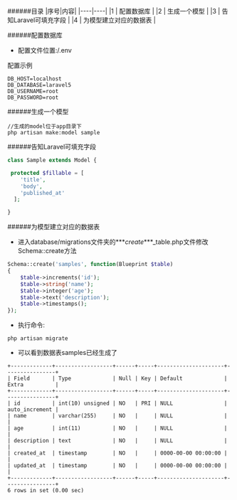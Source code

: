 ######目录
|序号|内容|
|----|----|
|1   | 配置数据库 | 
|2   | 生成一个模型  | 
|3   | 告知Laravel可填充字段 | 
|4   | 为模型建立对应的数据表  | 

######配置数据库

- 配置文件位置:/.env

配置示例

```
DB_HOST=localhost
DB_DATABASE=laravel5
DB_USERNAME=root
DB_PASSWORD=root
```

######生成一个模型

```
//生成的model位于app目录下
php artisan make:model sample
```

######告知Laravel可填充字段

```php
class Sample extends Model {

 protected $fillable = [
    'title',
    'body',
    'published_at'
  ];

}
```

######为模型建立对应的数据表

- 进入database/migrations文件夹的***_create_***_table.php文件修改Schema::create方法

```php
Schema::create('samples', function(Blueprint $table)
{
    $table->increments('id');
    $table->string('name');
    $table->integer('age');
    $table->text('description');
    $table->timestamps();
});
```

- 执行命令:
```
php artisan migrate
```

- 可以看到数据表samples已经生成了
```
+-------------+------------------+------+-----+---------------------+----------------+
| Field       | Type             | Null | Key | Default             | Extra          |
+-------------+------------------+------+-----+---------------------+----------------+
| id          | int(10) unsigned | NO   | PRI | NULL                | auto_increment |
| name        | varchar(255)     | NO   |     | NULL                |                |
| age         | int(11)          | NO   |     | NULL                |                |
| description | text             | NO   |     | NULL                |                |
| created_at  | timestamp        | NO   |     | 0000-00-00 00:00:00 |                |
| updated_at  | timestamp        | NO   |     | 0000-00-00 00:00:00 |                |
+-------------+------------------+------+-----+---------------------+----------------+
6 rows in set (0.00 sec)
```


